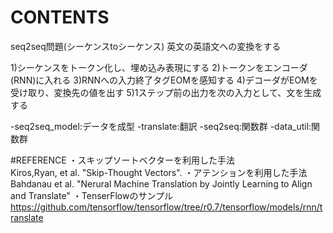 # CONTENTS
seq2seq問題(シーケンスtoシーケンス)
英文の英語文への変換をする

1)シーケンスをトークン化し、埋め込み表現にする
2)トークンをエンコーダ(RNN)に入れる
3)RNNへの入力終了タグEOMを感知する
4)デコーダがEOMを受け取り、変換先の値を出す
5)1ステップ前の出力を次の入力として、文を生成する

-seq2seq_model:データを成型
-translate:翻訳
-seq2seq:関数群
-data_util:関数群

 #REFERENCE
 ・スキップソートベクターを利用した手法<br>
 Kiros,Ryan, et al. "Skip-Thought Vectors".
 ・アテンションを利用した手法<br>
 Bahdanau et al. "Nerural Machine Translation by Jointly Learning
 to Align and Translate"
 ・TenserFlowのサンプル
 https://github.com/tensorflow/tensorflow/tree/r0.7/tensorflow/models/rnn/translate
